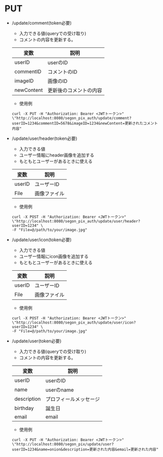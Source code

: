 # PUT

- /update/comment(token必要)
    - 入力できる値(queryでの受け取り)
    - コメントの内容を更新する。

    | 変数      |     説明     |
    |-----------|-----------|
    |userID    |  userのID  |
    |commentID       |  コメントのID  |
    |imageID    |  画像のID  |
    |newContent       |  更新後のコメントの内容  |


    - 使用例

    ```
   curl -X PUT -H "Authorization: Bearer <JWTトークン>" \"http://localhost:8080/segon_pix_auth/update/comment?userID=1234&commentID=5678&imageID=1234&newContent=更新されたコメント内容"
    ```

- /update/user/header(token必要)
    - 入力できる値
    - ユーザー情報にheader画像を追加する
    - もともとユーザーがあるときに使える

    | 変数      | 説明|
    |-----------|-----|
    |userID       |   ユーザーID   |
    |File    |   画像ファイル   |


    - 使用例

    ```
    curl -X POST -H "Authorization: Bearer <JWTトークン>" \"http://localhost:8080/segon_pix_auth/update/user/header?userID=1234" \
  -F "File=@/path/to/your/image.jpg"
    ```

- /update/user/icon(token必要)
    - 入力できる値
    - ユーザー情報にicon画像を追加する
    - もともとユーザーがあるときに使える

    | 変数      | 説明|
    |-----------|-----|
    |userID       |   ユーザーID   |
    |File    |   画像ファイル   |


    - 使用例

    ```
    curl -X POST -H "Authorization: Bearer <JWTトークン>" \"http://localhost:8080/segon_pix_auth/update/user/icon?userID=1234" \
  -F "File=@/path/to/your/image.jpg"
    ```

- /update/user(token必要)
    - 入力できる値(queryでの受け取り)
    - コメントの内容を更新する。

    | 変数      |     説明     |
    |-----------|-----------|
    |userID       |  userのID  |
    |name       |  userのname  |
    |description       |   プロフィールメッセージ |
    |birthday      |   誕生日 |
    |email      |   email |


    - 使用例

    ```
   curl -X PUT -H "Authorization: Bearer <JWTトークン>" \"http://localhost:8080/segon_pix/update/user?userID=1234&name=onion&description=更新された内容&email=更新された内容"
